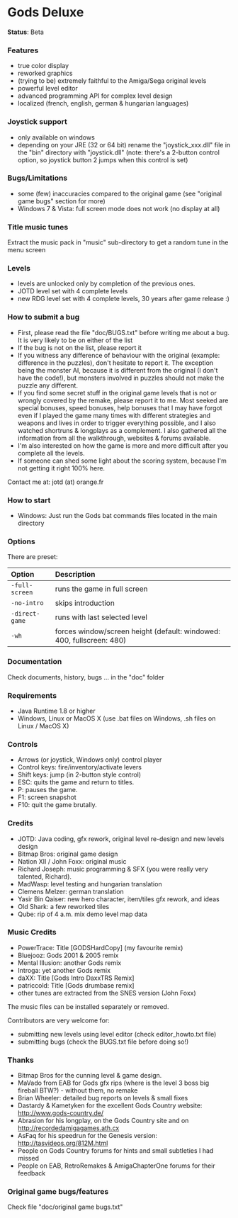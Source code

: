 # Gods Deluxe

**Status**: Beta

### Features
- true color display
- reworked graphics
- (trying to be) extremely faithful to the Amiga/Sega original levels
- powerful level editor
- advanced programming API for complex level design
- localized (french, english, german & hungarian languages)

### Joystick support
- only available on windows
- depending on your JRE (32 or 64 bit) rename the "joystick_xxx.dll" file in the "bin" directory with "joystick.dll"
  (note: there's a 2-button control option, so joystick button 2 jumps when this control is set)
  
### Bugs/Limitations
- some (few) inaccuracies compared to the original game (see "original game bugs" section for more)
- Windows 7 & Vista: full screen mode does not work (no display at all)

### Title music tunes
Extract the music pack in "music" sub-directory to get a random tune in the menu screen

### Levels
- levels are unlocked only by completion of the previous ones.
- JOTD level set with 4 complete levels
- new RDG level set with 4 complete levels, 30 years after game release :)

### How to submit a bug
- First, please read the file "doc/BUGS.txt" before writing me about a bug. It is very likely to be on
  either of the list
- If the bug is not on the list, please report it
- If you witness any difference of behaviour with the original (example: difference in the puzzles),
  don't hesitate to report it. The exception being the monster AI,  because it is different from the
  original (I don't have the code!), but monsters involved in puzzles should not make the puzzle any
  different.
- If you find some secret stuff in the original game levels that is not or wrongly covered by the remake,
  please report it to me. Most seeked are special bonuses, speed bonuses, help bonuses that I may have
  forgot even if I played the game many times with different strategies and weapons and lives in order to
  trigger everything possible, and I also watched shortruns & longplays as a complement. I also gathered
  all the information from all the walkthrough, websites & forums available.
- I'm also interested on how the game is more and more difficult after you complete all the levels.
- If someone can shed some light about the scoring system, because I'm not getting it right 100% here.

Contact me at: jotd (at) orange.fr

### How to start
- Windows: Just run the Gods bat commands files located in the main directory

### Options
There are preset:

| Option            | Description                                                           |
| :---------------- | :-------------------------------------------------------------------- |
| `-full-screen`    | runs the game in full screen                                          |
| `-no-intro`       | skips introduction                                                    |
| `-direct-game`    | runs with last selected level                                         |
| `-wh`             | forces window/screen height (default: windowed: 400, fullscreen: 480) |

### Documentation
Check documents, history, bugs ... in the "doc" folder

### Requirements
- Java Runtime 1.8 or higher
- Windows, Linux or MacOS X (use .bat files on Windows, .sh files on Linux / MacOS X)

### Controls
- Arrows (or joystick, Windows only) control player
- Control keys: fire/inventory/activate levers
- Shift keys: jump (in 2-button style control)
- ESC: quits the game and return to titles.
- P:   pauses the game.
- F1:  screen snapshot
- F10: quit the game brutally.

### Credits
- JOTD: Java coding, gfx rework, original level re-design and new levels design
- Bitmap Bros: original game design
- Nation XII / John Foxx: original music
- Richard Joseph: music programming & SFX (you were really very talented, Richard).
- MadWasp: level testing and hungarian translation
- Clemens Melzer: german translation
- Yasir Bin Qaiser: new hero character, item/tiles gfx rework, and ideas
- Old Shark: a few reworked tiles
- Qube: rip of 4 a.m. mix demo level map data

### Music Credits
- PowerTrace: Title [GODSHardCopy] (my favourite remix)
- Bluejooz: Gods 2001 & 2005 remix
- Mental Illusion: another Gods remix
- Introga: yet another Gods remix
- daXX: Title [Gods Intro DaxxTRS Remix]
- patriccold: Title [Gods drumbase remix]
- other tunes are extracted from the SNES version (John Foxx)

The music files can be installed separately or removed.

Contributors are very welcome for:

- submitting new levels using level editor (check editor_howto.txt file)
- submitting bugs (check the BUGS.txt file before doing so!)

### Thanks
- Bitmap Bros for the cunning level & game design.
- MaVado from EAB for Gods gfx rips (where is the level 3 boss big fireball BTW?) - without them, no remake
- Brian Wheeler: detailed bug reports on levels & small fixes
- Dastardy & Kametyken for the excellent Gods Country website: http://www.gods-country.de/
- Abrasion for his longplay, on the Gods Country site and on http://recordedamigagames.ath.cx
- AsFaq for his speedrun for the Genesis version: http://tasvideos.org/812M.html
- People on Gods Country forums for hints and small subtleties I had missed
- People on EAB, RetroRemakes & AmigaChapterOne forums for their feedback

### Original game bugs/features
Check file "doc/original game bugs.txt"

